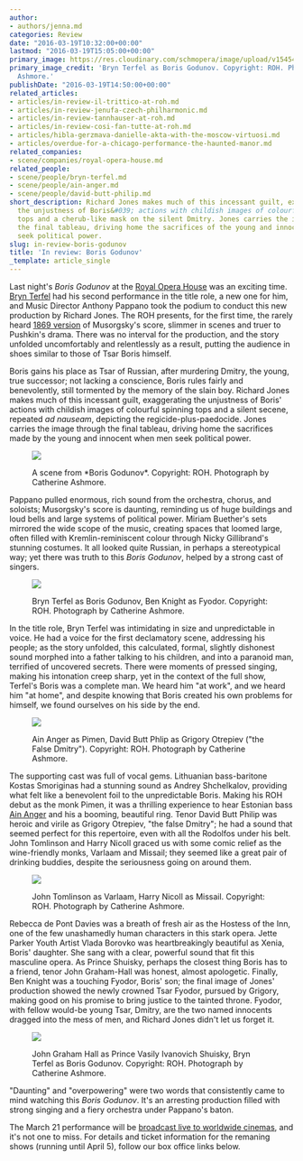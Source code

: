 ```yaml
---
author:
- authors/jenna.md
categories: Review
date: "2016-03-19T10:32:00+00:00"
lastmod: "2016-03-19T15:05:00+00:00"
primary_image: https://res.cloudinary.com/schmopera/image/upload/v1545409169/media/webhook-uploads/1458398140443/Square---BRYN-TERFEL-AS-BORIS-GODUNOV-ROH-PHOTOGRAPH-BY-CATHERINE-ASHMORE.jpg.jpg
primary_image_credit: 'Bryn Terfel as Boris Godunov. Copyright: ROH. Photo by Catherine
  Ashmore.'
publishDate: "2016-03-19T14:50:00+00:00"
related_articles:
- articles/in-review-il-trittico-at-roh.md
- articles/in-review-jenufa-czech-philharmonic.md
- articles/in-review-tannhauser-at-roh.md
- articles/in-review-cosi-fan-tutte-at-roh.md
- articles/hibla-gerzmava-danielle-akta-with-the-moscow-virtuosi.md
- articles/overdue-for-a-chicago-performance-the-haunted-manor.md
related_companies:
- scene/companies/royal-opera-house.md
related_people:
- scene/people/bryn-terfel.md
- scene/people/ain-anger.md
- scene/people/david-butt-philip.md
short_description: Richard Jones makes much of this incessant guilt, exaggerating
  the unjustness of Boris&#039; actions with childish images of colourful spinning
  tops and a cherub-like mask on the silent Dmitry. Jones carries the image through
  the final tableau, driving home the sacrifices of the young and innocent, when men
  seek political power.
slug: in-review-boris-godunov
title: 'In review: Boris Godunov'
_template: article_single
---
```


Last night's *Boris Godunov* at the [Royal Opera House](/scene/companies/royal-opera-house/) was an exciting time. [Bryn Terfel](/scene/people/bryn-terfel.) had his second performance in the title role, a new one for him, and Music Director Anthony Pappano took the podium to conduct this new production by Richard Jones. The ROH presents, for the first time, the rarely heard [1869 version](https://en.wikipedia.org/wiki/Boris_Godunov_(opera)#Versions) of Musorgsky's score, slimmer in scenes and truer to Pushkin's drama. There was no interval for the production, and the story unfolded uncomfortably and relentlessly as a result, putting the audience in shoes similar to those of Tsar Boris himself.

Boris gains his place as Tsar of Russian, after murdering Dmitry, the young, true successor; not lacking a conscience, Boris rules fairly and benevolently, still tormented by the memory of the slain boy. Richard Jones makes much of this incessant guilt, exaggerating the unjustness of Boris' actions with childish images of colourful spinning tops and a silent secene, repeated *ad nauseam*, depicting the regicide-plus-paedocide. Jones carries the image through the final tableau, driving home the sacrifices made by  the young and innocent when men seek political power.

<figure data-type="image">

![](https://res.cloudinary.com/schmopera/image/upload/v1545409169/media/webhook-uploads/1458398362556/BORIS-GODUNOV-PRODUCTION-IMAGE-ROH.-PHOTOGRAPH-BY-CATHERINE-ASHMORE.jpg.jpg)

<figcaption>A scene from *Boris Godunov*. Copyright: ROH. Photograph by Catherine Ashmore.</figcaption>
</figure>

Pappano pulled enormous, rich sound from the orchestra, chorus, and soloists; Musorgsky's score is daunting, reminding us of huge buildings and loud bells and large systems of political power. Miriam Buether's sets mirrored the wide scope of the music, creating spaces that loomed large, often filled with Kremlin-reminiscent colour through Nicky Gillibrand's stunning costumes. It all looked quite Russian, in perhaps a stereotypical way; yet there was truth to this *Boris Godunov*, helped by a strong cast of singers.

<figure data-type="image">

![](https://res.cloudinary.com/schmopera/image/upload/v1545409169/media/webhook-uploads/1458398645820/BRYN-TERFEL-AS-BORIS-GODUNOV-BEN-KNIGHT-AS-FYODOR-ROH-PHOTOGRAPH-BY-CATHERINE-ASHMORE.jpg.jpg)

<figcaption>Bryn Terfel as Boris Godunov, Ben Knight as Fyodor. Copyright: ROH. Photograph by Catherine Ashmore.</figcaption>
</figure>

In the title role, Bryn Terfel was intimidating in size and unpredictable in voice. He had a voice for the first declamatory scene, addressing his people; as the story unfolded, this calculated, formal, slightly dishonest sound morphed into a father talking to his children, and into a paranoid man, terrified of uncovered secrets. There were moments of pressed singing, making his intonation creep sharp, yet in the context of the full show, Terfel's Boris was a complete man. We heard him "at work", and we heard him "at home", and despite knowing that Boris created his own problems for himself, we found ourselves on his side by the end.

<figure data-type="image">

![](https://res.cloudinary.com/schmopera/image/upload/v1545409169/media/webhook-uploads/1458398500465/AIN-ANGER-AS-PIMEN-DAVID-BUTT-PHILIP-AS-GRIGORY-OTREPIEV-THE-FALSE-DMITRY-ROH-PHOTOGRAPH-BY-CATHERINE-ASHMORE.jpg.jpg)

<figcaption>Ain Anger as Pimen, David Butt Phlip as Grigory Otrepiev ("the False Dmitry"). Copyright: ROH. Photograph by Catherine Ashmore.</figcaption>
</figure>

The supporting cast was full of vocal gems. Lithuanian bass-baritone Kostas Smoriginas had a stunning sound as Andrey Shchelkalov, providing what felt like a benevolent foil to the unpredictable Boris. Making his ROH debut as the monk Pimen, it was a thrilling experience to hear Estonian bass [Ain Anger](/scene/people/ain-anger/) and his a booming, beautiful ring. Tenor David Butt Philip was heroic and virile as Grigory Otrepiev, "the false Dmitry"; he had a sound that seemed perfect for this repertoire, even with all the Rodolfos under his belt. John Tomlinson and Harry Nicoll graced us with some comic relief as the wine-friendly monks, Varlaam and Missail; they seemed like a great pair of drinking buddies, despite the seriousness going on around them.

<figure data-type="image">

![](https://res.cloudinary.com/schmopera/image/upload/v1545409169/media/webhook-uploads/1458398584567/JOHN-TOMLINSON-AS-VARLAAM--HARRY-NICOLL-AS-MISSAIL-ROH-PHOTOGRAPH-BY-CATHERINE-ASHMORE.jpg.jpg)

<figcaption>John Tomlinson as Varlaam, Harry Nicoll as Missail. Copyright: ROH. Photograph by Catherine Ashmore.</figcaption>
</figure>

Rebecca de Pont Davies was a breath of fresh air as the Hostess of the Inn, one of the few unashamedly human characters in this stark opera. Jette Parker Youth Artist Vlada Borovko was heartbreakingly beautiful as Xenia, Boris' daughter. She sang with a clear, powerful sound that fit this masculine opera. As Prince Shuisky, perhaps the closest thing Boris has to a friend, tenor John Graham-Hall was honest, almost apologetic. Finally, Ben Knight was a touching Fyodor, Boris' son; the final image of Jones' production showed the newly crowned Tsar Fyodor, pursued by Grigory, making good on his promise to bring justice to the tainted throne. Fyodor, with fellow would-be young Tsar, Dmitry, are the two named innocents dragged into the mess of men, and Richard Jones didn't let us forget it.

<figure data-type="image">

![](https://res.cloudinary.com/schmopera/image/upload/v1545409169/media/webhook-uploads/1458398557335/JOHN-GRAHAM-HALL-AS-PRINCE-VASILY-IVANOVICH-SHUISKY-BRYN-TERFEL-AS-BORIS-GODUNOV-ROH-PHOTOGRAPH-BY-CATHERINE-ASHMORE.jpg.jpg)

<figcaption>John Graham Hall as Prince Vasily Ivanovich Shuisky, Bryn Terfel as Boris Godunov. Copyright: ROH. Photograph by Catherine Ashmore.</figcaption>
</figure>

"Daunting" and "overpowering" were two words that consistently came to mind watching this *Boris Godunov*. It's an arresting production filled with strong singing and a fiery orchestra under Pappano's baton. 

The March 21 performance will be [broadcast live to worldwide cinemas](http://www.roh.org.uk/showings/boris-godunov-live-2016), and it's not one to miss. For details and ticket information for the remaning shows (running until April 5), follow our box office links below.
